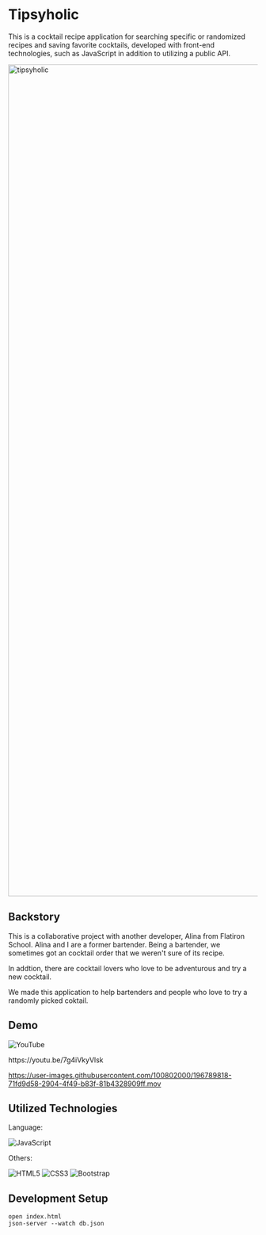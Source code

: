 <h1>Tipsyholic</h1>
<p>This is a cocktail recipe application for searching specific or randomized recipes and saving favorite cocktails, developed with front-end technologies, such as JavaScript in addition to utilizing a public API.</p>

<img width="1680" alt="tipsyholic" src="https://user-images.githubusercontent.com/100802000/196788107-7495406c-048b-484e-9f44-3ac2ba18fd6e.png">

<h2>Backstory</h2>
<p>
This is a collaborative project with another developer, Alina from Flatiron School. Alina and I are a former bartender.
Being a bartender, we sometimes got an cocktail order that we weren't sure of its recipe.
</p>

<p>
In addtion, there are cocktail lovers who love to be adventurous and try a new cocktail.
</p>

<p>
We made this application to help bartenders and people who love to try a randomly picked coktail.
</p>

<h2>Demo</h2>

![YouTube](https://img.shields.io/badge/YouTube-%23FF0000.svg?style=for-the-badge&logo=YouTube&logoColor=white)
<p>https://youtu.be/7g4iVkyVlsk</p>

https://user-images.githubusercontent.com/100802000/196789818-71fd9d58-2904-4f49-b83f-81b4328909ff.mov

<h2>Utilized Technologies</h2>
<p>Language:</p>

![JavaScript](https://img.shields.io/badge/javascript-%23323330.svg?style=for-the-badge&logo=javascript&logoColor=%23F7DF1E)

<p>Others:</p>

![HTML5](https://img.shields.io/badge/html5-%23E34F26.svg?style=for-the-badge&logo=html5&logoColor=white) ![CSS3](https://img.shields.io/badge/css3-%231572B6.svg?style=for-the-badge&logo=css3&logoColor=white) ![Bootstrap](https://img.shields.io/badge/bootstrap-%23563D7C.svg?style=for-the-badge&logo=bootstrap&logoColor=white)

<h2>Development Setup</h2>

```
open index.html
json-server --watch db.json
```
